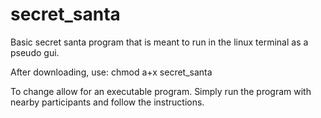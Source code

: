 # secret_santa
Basic secret santa program that is meant to run in the linux terminal as a pseudo gui.

After downloading, use:
  chmod a+x secret_santa

To change allow for an executable program. Simply run the program with nearby participants and follow the instructions. 

